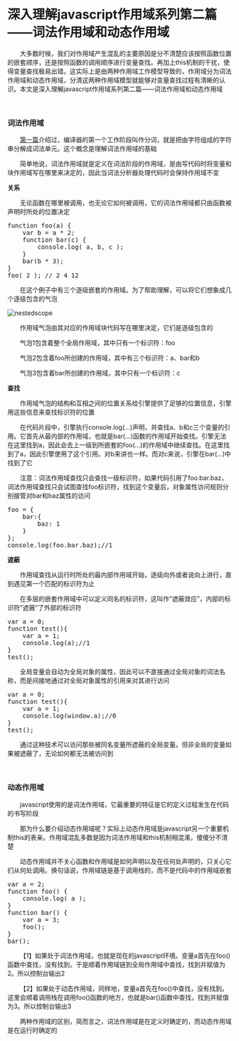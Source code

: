 # 深入理解javascript作用域系列第二篇——词法作用域和动态作用域

&emsp;&emsp;大多数时候，我们对作用域产生混乱的主要原因是分不清楚应该按照函数位置的嵌套顺序，还是按照函数的调用顺序进行变量查找。再加上this机制的干扰，使得变量查找极易出错。这实际上是由两种作用域工作模型导致的，作用域分为词法作用域和动态作用域，分清这两种作用域模型就能够对变量查找过程有清晰的认识。本文是深入理解javascript作用域系列第二篇&mdash;&mdash;词法作用域和动态作用域

&nbsp;

### 词法作用域

&emsp;&emsp;[第一篇](http://www.cnblogs.com/xiaohuochai/p/5699739.html)介绍过，编译器的第一个工作阶段叫作分词，就是把由字符组成的字符串分解成词法单元。这个概念是理解词法作用域的基础

&emsp;&emsp;简单地说，词法作用域就是定义在词法阶段的作用域，是由写代码时将变量和块作用域写在哪里来决定的，因此当词法分析器处理代码时会保持作用域不变

**关系**

&emsp;&emsp;无论函数在哪里被调用，也无论它如何被调用，它的词法作用域都只由函数被声明时所处的位置决定

<div>
<pre>function foo(a) {
    var b = a * 2;
    function bar(c) {
        console.log( a, b, c );
    }
    bar(b * 3);
}
foo( 2 ); // 2 4 12</pre>
</div>

&emsp;&emsp;在这个例子中有三个逐级嵌套的作用域。为了帮助理解，可以将它们想象成几个逐级包含的气泡

![nestedscope](https://pic.xiaohuochai.site/blog/JS_ECMA_grammer_nestedscope.png)

&emsp;&emsp;作用域气泡由其对应的作用域块代码写在哪里决定，它们是逐级包含的

&emsp;&emsp;气泡1包含着整个全局作用域，其中只有一个标识符：foo

&emsp;&emsp;气泡2包含着foo所创建的作用域，其中有三个标识符：a、bar和b

&emsp;&emsp;气泡3包含着bar所创建的作用域，其中只有一个标识符：c

**查找**

&emsp;&emsp;作用域气泡的结构和互相之间的位置关系给引擎提供了足够的位置信息，引擎用这些信息来查找标识符的位置

&emsp;&emsp;在代码片段中，引擎执行console.log(...)声明，并查找a、b和c三个变量的引用。它首先从最内部的作用域，也就是bar(...)函数的作用域开始查找。引擎无法在这里找到a，因此会去上一级到所嵌套的foo(...)的作用域中继续查找。在这里找到了a，因此引擎使用了这个引用。对b来讲也一样。而对c来说，引擎在bar(...)中找到了它

&emsp;&emsp;注意：词法作用域查找只会查找一级标识符，如果代码引用了foo.bar.baz，词法作用域查找只会试图查找foo标识符，找到这个变量后，对象属性访问规则分别接管对bar和baz属性的访问

<div>
<pre>foo = {
    bar:{
        baz: 1
    }
};
console.log(foo.bar.baz);//1</pre>
</div>

**遮蔽**

&emsp;&emsp;作用域查找从运行时所处的最内部作用域开始，逐级向外或者说向上进行，直到遇见第一个匹配的标识符为止

&emsp;&emsp;在多层的嵌套作用域中可以定义同名的标识符，这叫作&ldquo;遮蔽效应&rdquo;，内部的标识符&ldquo;遮蔽&rdquo;了外部的标识符

<div>
<pre>var a = 0;
function test(){
    var a = 1;
    console.log(a);//1
}
test();</pre>
</div>

&emsp;&emsp;全局变量会自动为全局对象的属性，因此可以不直接通过全局对象的词法名称，而是间接地通过对全局对象属性的引用来对其进行访问

<div>
<pre>var a = 0;
function test(){
    var a = 1;
    console.log(window.a);//0
}
test();</pre>
</div>

&emsp;&emsp;通过这种技术可以访问那些被同名变量所遮蔽的全局变量。但非全局的变量如果被遮蔽了，无论如何都无法被访问到

&nbsp;

### 动态作用域

&emsp;&emsp;javascript使用的是词法作用域，它最重要的特征是它的定义过程发生在代码的书写阶段

&emsp;&emsp;那为什么要介绍动态作用域呢？实际上动态作用域是javascript另一个重要机制this的表亲。作用域混乱多数是因为词法作用域和this机制相混淆，傻傻分不清楚

&emsp;&emsp;动态作用域并不关心函数和作用域是如何声明以及在任何处声明的，只关心它们从何处调用。换句话说，作用域链是基于调用栈的，而不是代码中的作用域嵌套

<div>
<pre>var a = 2;
function foo() {
    console.log( a );
}
function bar() {
    var a = 3;
    foo();
}
bar();</pre>
</div>

&emsp;&emsp;【1】如果处于词法作用域，也就是现在的javascript环境。变量a首先在foo()函数中查找，没有找到。于是顺着作用域链到全局作用域中查找，找到并赋值为2。所以控制台输出2

&emsp;&emsp;【2】如果处于动态作用域，同样地，变量a首先在foo()中查找，没有找到。这里会顺着调用栈在调用foo()函数的地方，也就是bar()函数中查找，找到并赋值为3。所以控制台输出3

&emsp;&emsp;两种作用域的区别，简而言之，词法作用域是在定义时确定的，而动态作用域是在运行时确定的

